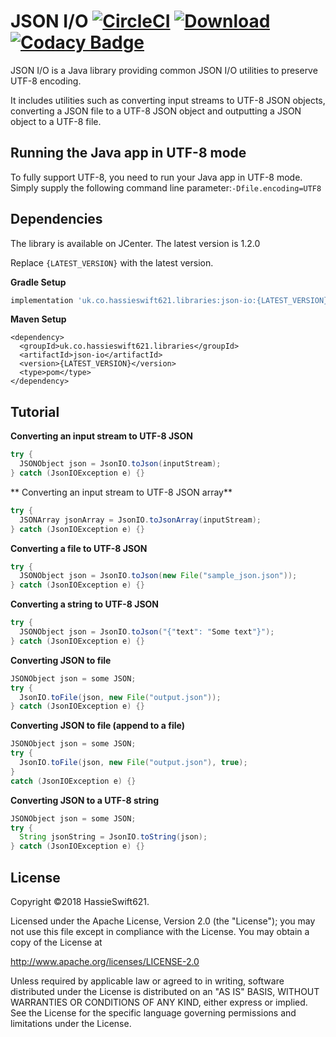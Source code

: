 JSON I/O [![CircleCI](https://circleci.com/gh/hassieswift621/json-io.svg?style=svg)](https://circleci.com/gh/hassieswift621/json-io)  [ ![Download](https://api.bintray.com/packages/hassieswift621/maven/json-io/images/download.svg) ](https://bintray.com/hassieswift621/maven/json-io/_latestVersion) [![Codacy Badge](https://api.codacy.com/project/badge/Grade/b77d753820154f4487659ab990e5926f)](https://www.codacy.com/app/hassieswift621/json-io?utm_source=github.com&amp;utm_medium=referral&amp;utm_content=hassieswift621/json-io&amp;utm_campaign=Badge_Grade)
========

JSON I/O is a Java library providing common JSON I/O utilities to preserve UTF-8 encoding.

It includes utilities such as converting input streams to UTF-8 JSON objects, converting a JSON file to a UTF-8 JSON
object and outputting a JSON object to a UTF-8 file.

Running the Java app in UTF-8 mode
-----------------------------
To fully support UTF-8, you need to run your Java app in UTF-8 mode.
Simply supply the following command line parameter:```-Dfile.encoding=UTF8```

Dependencies
------------
The library is available on JCenter. The latest version is 1.2.0

Replace ```{LATEST_VERSION}``` with the latest version.

**Gradle Setup**
```gradle
implementation 'uk.co.hassieswift621.libraries:json-io:{LATEST_VERSION}
```

**Maven Setup**
```maven
<dependency>
  <groupId>uk.co.hassieswift621.libraries</groupId>
  <artifactId>json-io</artifactId>
  <version>{LATEST_VERSION}</version>
  <type>pom</type>
</dependency>
```

Tutorial
--------
**Converting an input stream to UTF-8 JSON**
```java
try {
  JSONObject json = JsonIO.toJson(inputStream);
} catch (JsonIOException e) {}
```

** Converting an input stream to UTF-8 JSON array**
```java
try {
  JSONArray jsonArray = JsonIO.toJsonArray(inputStream);
} catch (JsonIOException e) {}
```

**Converting a file to UTF-8 JSON**
```java
try {
  JSONObject json = JsonIO.toJson(new File("sample_json.json"));
} catch (JsonIOException e) {}
```

**Converting a string to UTF-8 JSON**
```java
try {
  JSONObject json = JsonIO.toJson("{"text": "Some text"}");
} catch (JsonIOException e) {}
```

**Converting JSON to file**
```java
JSONObject json = some JSON;
try {
  JsonIO.toFile(json, new File("output.json"));
} catch (JsonIOException e) {}
```

**Converting JSON to file (append to a file)**
```java
JSONObject json = some JSON;
try {
  JsonIO.toFile(json, new File("output.json"), true);
}
catch (JsonIOException e) {}
```

**Converting JSON to a UTF-8 string**
```java
JSONObject json = some JSON;
try {
  String jsonString = JsonIO.toString(json);
} catch (JsonIOException e) {}
```

License
-------
Copyright &copy;2018 HassieSwift621.

Licensed under the Apache License, Version 2.0 (the "License"); you may not use this file except in compliance with the License. You may obtain a copy of the License at

http://www.apache.org/licenses/LICENSE-2.0

Unless required by applicable law or agreed to in writing, software distributed under the License is distributed on an "AS IS" BASIS, WITHOUT WARRANTIES OR CONDITIONS OF ANY KIND, either express or implied. See the License for the specific language governing permissions and limitations under the License.
